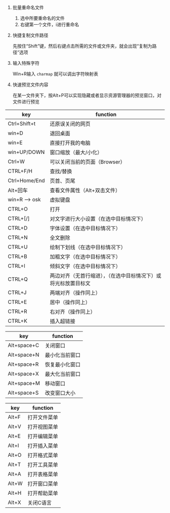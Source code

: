 1. 批量重命名文件

    1. 选中所要重命名的文件
    2. 右键第一个文件，i进行重命名

1. 快捷复制文件路径

    先按住“Shift”键，然后右键点击所需的文件或文件夹，就会出现“复制为路径”选项

1. 输入特殊字符

    Win+R输入 `charmap` 就可以调出字符映射表

1. 快速预览文件内容

    在某一文件夹下，按Alt+P可以实现隐藏或者显示资源管理器的预览窗口，对文件进行预览

key|function
---|---
Ctrl+Shift+t|还原误关闭的网页
win+D|退回桌面
win+E|直接打开我的电脑
win+UP/DOWN|窗口缩放（最大/小化）
Ctrl+W|可以关闭当前的页面（Browser）
CTRL+F/H|查找/替换
Ctrl+Home/End|页首、页尾
Alt+回车|查看文件属性（Alt+双击文件）
win+R --> osk|虚拟键盘
CTRL+O|打开
CTRL+[/]|对文字进行大小设置（在选中目标情况下）
CTRL+D|字体设置（在选中目标情况下）
CTRL+N|全文删除
CTRL+U|绘制下划线（在选中目标情况下）
CTRL+B|加粗文字（在选中目标情况下）
CTRL+I|倾斜文字（在选中目标情况下）
CTRL+Q|两边对齐（无首行缩进），（在选中目标情况下）或将光标放置目标文|字的段尾，亦可操作
CTRL+J|两端对齐（操作同上）
CTRL+E|居中（操作同上）
CTRL+R|右对齐（操作同上）
CTRL+K|插入超链接

key|function
---|---
Alt+space+C|关闭窗口
Alt+space+N|最小化当前窗口
Alt+space+R|恢复最小化窗口
Alt+space+X|最大化当前窗口
Alt+space+M|移动窗口
Alt+space+S|改变窗口大小

key|function
---|---
Alt+F|打开文件菜单
Alt+V|打开视图菜单
Alt+E|打开编辑菜单
Alt+I|打开插入菜单
Alt+O|打开格式菜单
Alt+T|打开工具菜单
Alt+A|打开表格菜单
Alt+W|打开窗口菜单
Alt+H|打开帮助菜单
Alt+X|关闭C语言
